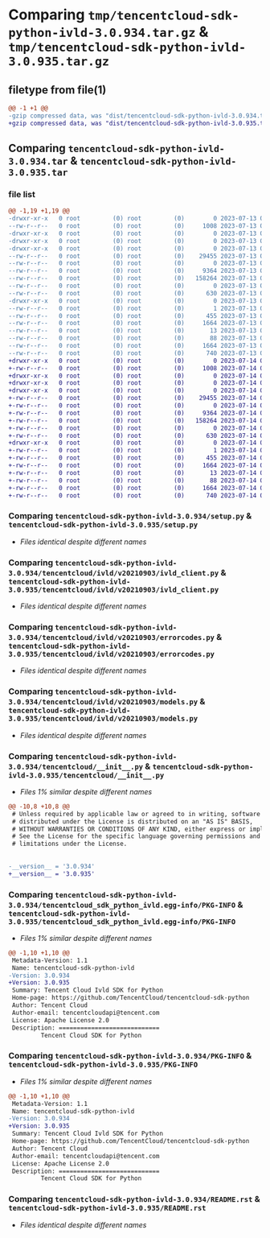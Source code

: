 # Comparing `tmp/tencentcloud-sdk-python-ivld-3.0.934.tar.gz` & `tmp/tencentcloud-sdk-python-ivld-3.0.935.tar.gz`

## filetype from file(1)

```diff
@@ -1 +1 @@
-gzip compressed data, was "dist/tencentcloud-sdk-python-ivld-3.0.934.tar", last modified: Thu Jul 13 00:25:01 2023, max compression
+gzip compressed data, was "dist/tencentcloud-sdk-python-ivld-3.0.935.tar", last modified: Fri Jul 14 00:33:11 2023, max compression
```

## Comparing `tencentcloud-sdk-python-ivld-3.0.934.tar` & `tencentcloud-sdk-python-ivld-3.0.935.tar`

### file list

```diff
@@ -1,19 +1,19 @@
-drwxr-xr-x   0 root         (0) root         (0)        0 2023-07-13 00:25:01.000000 tencentcloud-sdk-python-ivld-3.0.934/
--rw-r--r--   0 root         (0) root         (0)     1008 2023-07-13 00:25:01.000000 tencentcloud-sdk-python-ivld-3.0.934/setup.py
-drwxr-xr-x   0 root         (0) root         (0)        0 2023-07-13 00:25:01.000000 tencentcloud-sdk-python-ivld-3.0.934/tencentcloud/
-drwxr-xr-x   0 root         (0) root         (0)        0 2023-07-13 00:25:01.000000 tencentcloud-sdk-python-ivld-3.0.934/tencentcloud/ivld/
-drwxr-xr-x   0 root         (0) root         (0)        0 2023-07-13 00:25:01.000000 tencentcloud-sdk-python-ivld-3.0.934/tencentcloud/ivld/v20210903/
--rw-r--r--   0 root         (0) root         (0)    29455 2023-07-13 00:25:01.000000 tencentcloud-sdk-python-ivld-3.0.934/tencentcloud/ivld/v20210903/ivld_client.py
--rw-r--r--   0 root         (0) root         (0)        0 2023-07-13 00:25:01.000000 tencentcloud-sdk-python-ivld-3.0.934/tencentcloud/ivld/v20210903/__init__.py
--rw-r--r--   0 root         (0) root         (0)     9364 2023-07-13 00:25:01.000000 tencentcloud-sdk-python-ivld-3.0.934/tencentcloud/ivld/v20210903/errorcodes.py
--rw-r--r--   0 root         (0) root         (0)   158264 2023-07-13 00:25:01.000000 tencentcloud-sdk-python-ivld-3.0.934/tencentcloud/ivld/v20210903/models.py
--rw-r--r--   0 root         (0) root         (0)        0 2023-07-13 00:25:01.000000 tencentcloud-sdk-python-ivld-3.0.934/tencentcloud/ivld/__init__.py
--rw-r--r--   0 root         (0) root         (0)      630 2023-07-13 00:25:01.000000 tencentcloud-sdk-python-ivld-3.0.934/tencentcloud/__init__.py
-drwxr-xr-x   0 root         (0) root         (0)        0 2023-07-13 00:25:01.000000 tencentcloud-sdk-python-ivld-3.0.934/tencentcloud_sdk_python_ivld.egg-info/
--rw-r--r--   0 root         (0) root         (0)        1 2023-07-13 00:25:01.000000 tencentcloud-sdk-python-ivld-3.0.934/tencentcloud_sdk_python_ivld.egg-info/dependency_links.txt
--rw-r--r--   0 root         (0) root         (0)      455 2023-07-13 00:25:01.000000 tencentcloud-sdk-python-ivld-3.0.934/tencentcloud_sdk_python_ivld.egg-info/SOURCES.txt
--rw-r--r--   0 root         (0) root         (0)     1664 2023-07-13 00:25:01.000000 tencentcloud-sdk-python-ivld-3.0.934/tencentcloud_sdk_python_ivld.egg-info/PKG-INFO
--rw-r--r--   0 root         (0) root         (0)       13 2023-07-13 00:25:01.000000 tencentcloud-sdk-python-ivld-3.0.934/tencentcloud_sdk_python_ivld.egg-info/top_level.txt
--rw-r--r--   0 root         (0) root         (0)       88 2023-07-13 00:25:01.000000 tencentcloud-sdk-python-ivld-3.0.934/setup.cfg
--rw-r--r--   0 root         (0) root         (0)     1664 2023-07-13 00:25:01.000000 tencentcloud-sdk-python-ivld-3.0.934/PKG-INFO
--rw-r--r--   0 root         (0) root         (0)      740 2023-07-13 00:25:01.000000 tencentcloud-sdk-python-ivld-3.0.934/README.rst
+drwxr-xr-x   0 root         (0) root         (0)        0 2023-07-14 00:33:11.000000 tencentcloud-sdk-python-ivld-3.0.935/
+-rw-r--r--   0 root         (0) root         (0)     1008 2023-07-14 00:33:10.000000 tencentcloud-sdk-python-ivld-3.0.935/setup.py
+drwxr-xr-x   0 root         (0) root         (0)        0 2023-07-14 00:33:11.000000 tencentcloud-sdk-python-ivld-3.0.935/tencentcloud/
+drwxr-xr-x   0 root         (0) root         (0)        0 2023-07-14 00:33:11.000000 tencentcloud-sdk-python-ivld-3.0.935/tencentcloud/ivld/
+drwxr-xr-x   0 root         (0) root         (0)        0 2023-07-14 00:33:11.000000 tencentcloud-sdk-python-ivld-3.0.935/tencentcloud/ivld/v20210903/
+-rw-r--r--   0 root         (0) root         (0)    29455 2023-07-14 00:33:10.000000 tencentcloud-sdk-python-ivld-3.0.935/tencentcloud/ivld/v20210903/ivld_client.py
+-rw-r--r--   0 root         (0) root         (0)        0 2023-07-14 00:33:10.000000 tencentcloud-sdk-python-ivld-3.0.935/tencentcloud/ivld/v20210903/__init__.py
+-rw-r--r--   0 root         (0) root         (0)     9364 2023-07-14 00:33:10.000000 tencentcloud-sdk-python-ivld-3.0.935/tencentcloud/ivld/v20210903/errorcodes.py
+-rw-r--r--   0 root         (0) root         (0)   158264 2023-07-14 00:33:10.000000 tencentcloud-sdk-python-ivld-3.0.935/tencentcloud/ivld/v20210903/models.py
+-rw-r--r--   0 root         (0) root         (0)        0 2023-07-14 00:33:10.000000 tencentcloud-sdk-python-ivld-3.0.935/tencentcloud/ivld/__init__.py
+-rw-r--r--   0 root         (0) root         (0)      630 2023-07-14 00:33:10.000000 tencentcloud-sdk-python-ivld-3.0.935/tencentcloud/__init__.py
+drwxr-xr-x   0 root         (0) root         (0)        0 2023-07-14 00:33:11.000000 tencentcloud-sdk-python-ivld-3.0.935/tencentcloud_sdk_python_ivld.egg-info/
+-rw-r--r--   0 root         (0) root         (0)        1 2023-07-14 00:33:11.000000 tencentcloud-sdk-python-ivld-3.0.935/tencentcloud_sdk_python_ivld.egg-info/dependency_links.txt
+-rw-r--r--   0 root         (0) root         (0)      455 2023-07-14 00:33:11.000000 tencentcloud-sdk-python-ivld-3.0.935/tencentcloud_sdk_python_ivld.egg-info/SOURCES.txt
+-rw-r--r--   0 root         (0) root         (0)     1664 2023-07-14 00:33:11.000000 tencentcloud-sdk-python-ivld-3.0.935/tencentcloud_sdk_python_ivld.egg-info/PKG-INFO
+-rw-r--r--   0 root         (0) root         (0)       13 2023-07-14 00:33:11.000000 tencentcloud-sdk-python-ivld-3.0.935/tencentcloud_sdk_python_ivld.egg-info/top_level.txt
+-rw-r--r--   0 root         (0) root         (0)       88 2023-07-14 00:33:11.000000 tencentcloud-sdk-python-ivld-3.0.935/setup.cfg
+-rw-r--r--   0 root         (0) root         (0)     1664 2023-07-14 00:33:11.000000 tencentcloud-sdk-python-ivld-3.0.935/PKG-INFO
+-rw-r--r--   0 root         (0) root         (0)      740 2023-07-14 00:33:10.000000 tencentcloud-sdk-python-ivld-3.0.935/README.rst
```

### Comparing `tencentcloud-sdk-python-ivld-3.0.934/setup.py` & `tencentcloud-sdk-python-ivld-3.0.935/setup.py`

 * *Files identical despite different names*

### Comparing `tencentcloud-sdk-python-ivld-3.0.934/tencentcloud/ivld/v20210903/ivld_client.py` & `tencentcloud-sdk-python-ivld-3.0.935/tencentcloud/ivld/v20210903/ivld_client.py`

 * *Files identical despite different names*

### Comparing `tencentcloud-sdk-python-ivld-3.0.934/tencentcloud/ivld/v20210903/errorcodes.py` & `tencentcloud-sdk-python-ivld-3.0.935/tencentcloud/ivld/v20210903/errorcodes.py`

 * *Files identical despite different names*

### Comparing `tencentcloud-sdk-python-ivld-3.0.934/tencentcloud/ivld/v20210903/models.py` & `tencentcloud-sdk-python-ivld-3.0.935/tencentcloud/ivld/v20210903/models.py`

 * *Files identical despite different names*

### Comparing `tencentcloud-sdk-python-ivld-3.0.934/tencentcloud/__init__.py` & `tencentcloud-sdk-python-ivld-3.0.935/tencentcloud/__init__.py`

 * *Files 1% similar despite different names*

```diff
@@ -10,8 +10,8 @@
 # Unless required by applicable law or agreed to in writing, software
 # distributed under the License is distributed on an "AS IS" BASIS,
 # WITHOUT WARRANTIES OR CONDITIONS OF ANY KIND, either express or implied.
 # See the License for the specific language governing permissions and
 # limitations under the License.
 
 
-__version__ = '3.0.934'
+__version__ = '3.0.935'
```

### Comparing `tencentcloud-sdk-python-ivld-3.0.934/tencentcloud_sdk_python_ivld.egg-info/PKG-INFO` & `tencentcloud-sdk-python-ivld-3.0.935/tencentcloud_sdk_python_ivld.egg-info/PKG-INFO`

 * *Files 1% similar despite different names*

```diff
@@ -1,10 +1,10 @@
 Metadata-Version: 1.1
 Name: tencentcloud-sdk-python-ivld
-Version: 3.0.934
+Version: 3.0.935
 Summary: Tencent Cloud Ivld SDK for Python
 Home-page: https://github.com/TencentCloud/tencentcloud-sdk-python
 Author: Tencent Cloud
 Author-email: tencentcloudapi@tencent.com
 License: Apache License 2.0
 Description: ============================
         Tencent Cloud SDK for Python
```

### Comparing `tencentcloud-sdk-python-ivld-3.0.934/PKG-INFO` & `tencentcloud-sdk-python-ivld-3.0.935/PKG-INFO`

 * *Files 1% similar despite different names*

```diff
@@ -1,10 +1,10 @@
 Metadata-Version: 1.1
 Name: tencentcloud-sdk-python-ivld
-Version: 3.0.934
+Version: 3.0.935
 Summary: Tencent Cloud Ivld SDK for Python
 Home-page: https://github.com/TencentCloud/tencentcloud-sdk-python
 Author: Tencent Cloud
 Author-email: tencentcloudapi@tencent.com
 License: Apache License 2.0
 Description: ============================
         Tencent Cloud SDK for Python
```

### Comparing `tencentcloud-sdk-python-ivld-3.0.934/README.rst` & `tencentcloud-sdk-python-ivld-3.0.935/README.rst`

 * *Files identical despite different names*

